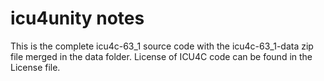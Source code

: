 # icu4unity notes

This is the complete icu4c-63_1 source code with the icu4c-63_1-data zip file merged in the data folder.
License of ICU4C code can be found in the License file.